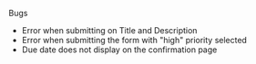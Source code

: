 Bugs
- Error when submitting on Title and Description
- Error when submitting the form with "high" priority selected
- Due date does not display on the confirmation page
